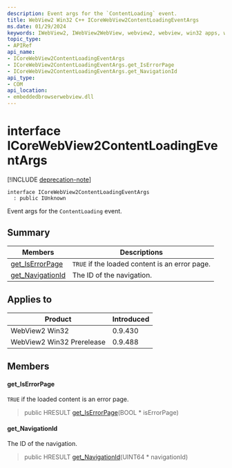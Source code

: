 ```yaml
---
description: Event args for the `ContentLoading` event.
title: WebView2 Win32 C++ ICoreWebView2ContentLoadingEventArgs
ms.date: 01/29/2024
keywords: IWebView2, IWebView2WebView, webview2, webview, win32 apps, win32, edge, ICoreWebView2, ICoreWebView2Controller, browser control, edge html, ICoreWebView2ContentLoadingEventArgs
topic_type: 
- APIRef
api_name:
- ICoreWebView2ContentLoadingEventArgs
- ICoreWebView2ContentLoadingEventArgs.get_IsErrorPage
- ICoreWebView2ContentLoadingEventArgs.get_NavigationId
api_type:
- COM
api_location:
- embeddedbrowserwebview.dll
---
```


# interface ICoreWebView2ContentLoadingEventArgs

[!INCLUDE [deprecation-note](../includes/deprecation-note.md)]

```
interface ICoreWebView2ContentLoadingEventArgs
  : public IUnknown
```

Event args for the `ContentLoading` event.

## Summary

 Members                        | Descriptions
--------------------------------|---------------------------------------------
[get_IsErrorPage](#get_iserrorpage) | `TRUE` if the loaded content is an error page.
[get_NavigationId](#get_navigationid) | The ID of the navigation.

## Applies to

Product                         | Introduced
--------------------------------|---------------------------------------------
WebView2 Win32            |    0.9.430
WebView2 Win32 Prerelease |    0.9.488

## Members

#### get_IsErrorPage

`TRUE` if the loaded content is an error page.

> public HRESULT [get_IsErrorPage](#get_iserrorpage)(BOOL * isErrorPage)

#### get_NavigationId

The ID of the navigation.

> public HRESULT [get_NavigationId](#get_navigationid)(UINT64 * navigationId)


